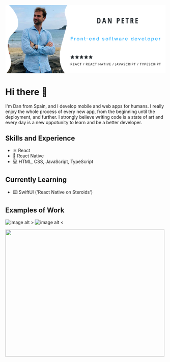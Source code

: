 ![DeveloperDanX](https://github.com/DeveloperDanX/DeveloperDanX/blob/main/DevelopeDanX%20github%20profile.png)

# Hi there 👋

I'm Dan from Spain, and I develop mobile and web apps for humans. I really enjoy the whole process of every new app, from the beginning until the deployment, and further. I strongly believe writing code is a state of art and every day is a new oppotunity to learn and be a better developer.

## Skills and Experience
* ⚛️ React
* 📱 React Native
* 💻 HTML, CSS, JavaScript, TypeScript

## Currently Learning
* ⌨️ SwiftUI ('React Native on Steroids')

## Examples of Work
![image alt >](https://github.com/DeveloperDanX/chat-app/blob/master/chat-app-react-socketio-node-exp.gif)
![image alt <](https://github.com/DeveloperDanX/Netflix_Clone/blob/master/Netflix-App-React-Native.gif)

<img align="left" width="500" height="400" src="https://github.com/DeveloperDanX/chat-app/blob/master/chat-app-react-socketio-node-exp.gif">
